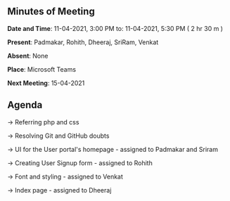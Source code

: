## Minutes of Meeting

**Date and Time**: 11-04-2021, 3:00 PM to: 11-04-2021, 5:30 PM ( 2 hr 30 m )

**Present**: Padmakar, Rohith, Dheeraj, SriRam, Venkat 

**Absent**: None

**Place**: Microsoft Teams

**Next Meeting**: 15-04-2021

## Agenda

-> Referring php and css

-> Resolving Git and GitHub doubts

-> UI for the User portal's homepage - assigned to Padmakar and Sriram

-> Creating User Signup form - assigned to Rohith

-> Font and styling - assigned to Venkat

-> Index page - assigned to Dheeraj
